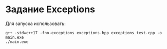 # Задание Exceptions

Для запуска использовать: 
```
g++ -std=c++17 -fno-exceptions exceptions.hpp exceptions_test.cpp -o main.exe
./main.exe
```